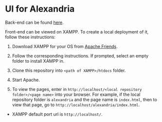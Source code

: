 # UI for Alexandria
Back-end can be found [here](https://github.com/anirban-a/alexandria).

Front-end can be viewed on XAMPP. To create a local deployment of it, follow these instructions:

1. Download XAMPP for your OS from [Apache Friends](https://www.apachefriends.org/index.html).

2. Follow the corresponding instructions. If prompted, select an empty folder to install XAMPP in.

3. Clone this repository into `<path of XAMPP>/htdocs` folder.

4. Start Apache.

5. To view the pages, enter in `http://localhost/<local repository folder>/<page name>` into your browser. For example, if the local repository folder is `alexandria` and the page name is `index.html`, then to view that page, go to `http://localhost/alexandria/index.html`.
- XAMPP default port url is `http://localhost/`.